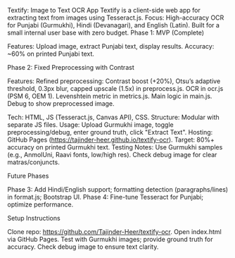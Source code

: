 Textify: Image to Text OCR App
Textify is a client-side web app for extracting text from images using Tesseract.js. Focus: High-accuracy OCR for Punjabi (Gurmukhi), Hindi (Devanagari), and English (Latin). Built for a small internal user base with zero budget.
Phase 1: MVP (Complete)

Features: Upload image, extract Punjabi text, display results.
Accuracy: ~60% on printed Punjabi text.

Phase 2: Fixed Preprocessing with Contrast

Features:
Refined preprocessing: Contrast boost (+20%), Otsu’s adaptive threshold, 0.3px blur, capped upscale (1.5x) in preprocess.js.
OCR in ocr.js (PSM 6, OEM 1).
Levenshtein metric in metrics.js.
Main logic in main.js.
Debug to show preprocessed image.


Tech: HTML, JS (Tesseract.js, Canvas API), CSS.
Structure: Modular with separate JS files.
Usage: Upload Gurmukhi image, toggle preprocessing/debug, enter ground truth, click "Extract Text".
Hosting: GitHub Pages (https://tajinder-heer.github.io/textify-ocr).
Target: 80%+ accuracy on printed Gurmukhi text.
Testing Notes: Use Gurmukhi samples (e.g., AnmolUni, Raavi fonts, low/high res). Check debug image for clear matras/conjuncts.

Future Phases

Phase 3: Add Hindi/English support; formatting detection (paragraphs/lines) in format.js; Bootstrap UI.
Phase 4: Fine-tune Tesseract for Punjabi; optimize performance.

Setup Instructions

Clone repo: https://github.com/Tajinder-Heer/textify-ocr.
Open index.html via GitHub Pages.
Test with Gurmukhi images; provide ground truth for accuracy.
Check debug image to ensure text clarity.
